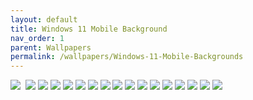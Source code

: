 ```yaml
---
layout: default
title: Windows 11 Mobile Background
nav_order: 1
parent: Wallpapers
permalink: /wallpapers/Windows-11-Mobile-Backgrounds
---
```


<img src="https://raw.githubusercontent.com/The-Back-Room/Wallpapers/refs/heads/main/mobile/Windows%2011/Windows%2011%20(1).png?">

<img scr="https://raw.githubusercontent.com/The-Back-Room/Wallpapers/refs/heads/main/mobile/Windows%2011/Windows%2011%20(2).png?">

<img src="https://raw.githubusercontent.com/The-Back-Room/Wallpapers/refs/heads/main/mobile/Windows%2011/Windows%2011%20(3).png">

<img src="https://raw.githubusercontent.com/The-Back-Room/Wallpapers/refs/heads/main/mobile/Windows%2011/Windows%2011%20(4).png">

<img src="https://raw.githubusercontent.com/The-Back-Room/Wallpapers/refs/heads/main/mobile/Windows%2011/Windows%2011%20(5).png?">

<img src="https://raw.githubusercontent.com/The-Back-Room/Wallpapers/refs/heads/main/mobile/Windows%2011/Windows%2011%20(6).png?">

<img src="https://raw.githubusercontent.com/The-Back-Room/Wallpapers/refs/heads/main/mobile/Windows%2011/Windows%2011%20(7).png?">

<img src="https://raw.githubusercontent.com/The-Back-Room/Wallpapers/refs/heads/main/mobile/Windows%2011/Windows%2011%20(8).png?">

<img src="https://raw.githubusercontent.com/The-Back-Room/Wallpapers/refs/heads/main/mobile/Windows%2011/Windows%2011%20(9).png?">

<img src="https://raw.githubusercontent.com/The-Back-Room/Wallpapers/refs/heads/main/mobile/Windows%2011/Windows%2011%20(10).png?">

<img src="https://raw.githubusercontent.com/The-Back-Room/Wallpapers/refs/heads/main/mobile/Windows%2011/Windows%2011%20(11).png?">

<img src="https://raw.githubusercontent.com/The-Back-Room/Wallpapers/refs/heads/main/mobile/Windows%2011/Windows%2011%20(12).png?">

<img src="https://raw.githubusercontent.com/The-Back-Room/Wallpapers/refs/heads/main/mobile/Windows%2011/Windows%2011%20(13).png?">

<img src="https://raw.githubusercontent.com/The-Back-Room/Wallpapers/refs/heads/main/mobile/Windows%2011/Windows%2011%20(14).png?">

<img src="https://raw.githubusercontent.com/The-Back-Room/Wallpapers/refs/heads/main/mobile/Windows%2011/Windows%2011%20(15).png?">

<img src="https://raw.githubusercontent.com/The-Back-Room/Wallpapers/refs/heads/main/mobile/Windows%2011/Windows%2011%20(16).png?">

<img src="https://raw.githubusercontent.com/The-Back-Room/Wallpapers/refs/heads/main/mobile/Windows%2011/Windows%2011%20(17).png?">

<img src="https://raw.githubusercontent.com/The-Back-Room/Wallpapers/refs/heads/main/mobile/Windows%2011/Windows%2011%20(18).png?">